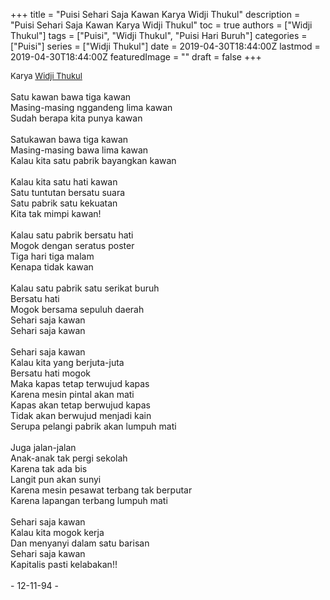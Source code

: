 +++
title = "Puisi Sehari Saja Kawan Karya Widji Thukul"
description = "Puisi Sehari Saja Kawan Karya Widji Thukul"
toc = true
authors = ["Widji Thukul"]
tags = ["Puisi", "Widji Thukul", "Puisi Hari Buruh"]
categories = ["Puisi"]
series = ["Widji Thukul"]
date = 2019-04-30T18:44:00Z
lastmod = 2019-04-30T18:44:00Z
featuredImage = ""
draft = false
+++

<div style="text-align: justify;">
<div style="font-size: small;">Karya <a href="/authors/widji-thukul/" target="_blank">Widji Thukul</a></div><br />
Satu kawan bawa tiga kawan<br />Masing-masing nggandeng lima kawan<br />Sudah berapa kita punya kawan<br /><br />Satukawan bawa tiga kawan<br />Masing-masing bawa lima kawan<br />Kalau kita satu pabrik bayangkan kawan<br /><br />Kalau kita satu hati kawan<br />Satu tuntutan bersatu suara<br />Satu pabrik satu kekuatan<br />Kita tak mimpi kawan!<br /><br />Kalau satu pabrik bersatu hati<br />Mogok dengan seratus poster<br />Tiga hari tiga malam<br />Kenapa tidak kawan<br /><br />Kalau satu pabrik satu serikat buruh<br />Bersatu hati<br />Mogok bersama sepuluh daerah<br />Sehari saja kawan<br />Sehari saja kawan<br /><br />Sehari saja kawan<br />Kalau kita yang berjuta-juta<br />Bersatu hati mogok<br />Maka kapas tetap terwujud kapas<br />Karena mesin pintal akan mati<br />Kapas akan tetap berwujud kapas<br />Tidak akan berwujud menjadi kain<br />Serupa pelangi pabrik akan lumpuh mati<br /><br />Juga jalan-jalan<br />Anak-anak tak pergi sekolah<br />Karena tak ada bis<br />Langit pun akan sunyi<br />Karena mesin pesawat terbang tak berputar<br />Karena lapangan terbang lumpuh mati<br /><br />Sehari saja kawan<br />Kalau kita mogok kerja<br />Dan menyanyi dalam satu barisan<br />Sehari saja kawan<br />Kapitalis pasti kelabakan!!<br /><br />- 12-11-94 -</div>
